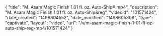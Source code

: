 {
    "title": "M. Asam Magic Finish 1.01 fl. oz. Auto-Ship&reg;.mp4",
    "description": "M. Asam Magic Finish 1.01 fl. oz. Auto-Ship&reg",
    "videoid": "101571424",
    "date_created": "1498604552",
    "date_modified": "1498605308",
    "type": "captivate",
    "layout": "video",
    "url": "\/v\/m-asam-magic-finish-1-01-fl-oz-auto-ship-reg-mp4\/101571424"
}